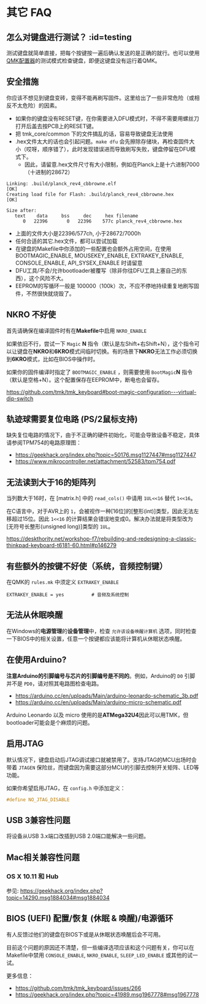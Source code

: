 # 其它 FAQ

<!---
  original document: 0.14.23:docs/faq_misc.md
  git diff 0.14.23 HEAD -- docs/faq_misc.md | cat
-->

## 怎么对键盘进行测试？ :id=testing

测试键盘就简单直接，把每个按键按一遍后确认发送的是正确的就行。也可以使用[QMK配置器](https://config.qmk.fm/#/test/)的测试模式检查键盘，即便这键盘没有运行着QMK。

## 安全措施

你应该不想见到键盘变砖，变得不能再刷写固件。这里给出了一些非常危险（或相反不太危险）的因素。

- 如果你的键盘没有RESET键，在你需要进入DFU模式时，不得不需要用螺丝刀打开后盖去按PCB上的RESET键。
- 把 tmk_core/common 下的文件搞乱的话，容易导致键盘无法使用
- .hex文件太大的话也会引起问题。`make dfu` 会先擦除存储块，再检查固件大小（哎呀，顺序错了），此时发现错误进而导致刷写失败，键盘停留在DFU模式下。
  - 因此，请留意.hex文件尺寸有大小限制，例如在Planck上是十六进制7000（十进制的28672）

```
Linking: .build/planck_rev4_cbbrowne.elf                                                            [OK]
Creating load file for Flash: .build/planck_rev4_cbbrowne.hex                                       [OK]

Size after:
   text    data     bss     dec     hex filename
      0   22396       0   22396    577c planck_rev4_cbbrowne.hex
```

  - 上面的文件大小是22396/577ch, 小于28672/7000h
  - 任何合适的其它.hex文件，都可以尝试加载
  - 在键盘的Makefile中你添加的一些配置也会额外占用空间，在使用BOOTMAGIC_ENABLE,
    MOUSEKEY_ENABLE, EXTRAKEY_ENABLE, CONSOLE_ENABLE, API_SYSEX_ENABLE
    时请留意
- DFU工具/不会/允许bootloader被覆写（除非你往DFU工具上塞自己的东西），这个风险不大。
- EEPROM的写循环一般是 100000（100k）次，不应不停地持续重复地刷写固件，不然很快就烧毁了。

## NKRO 不好使
首先请确保在编译固件时有在**Makefile**中启用 `NKRO_ENABLE`

如果依旧不行，尝试一下 `Magic` **N** 指令（默认是左Shift+右Shift+N），这个指令可以让键盘在**NKRO**和**6KRO**模式间临时切换。有的场景下**NKRO**无法工作必须切换到**6KRO**模式，比如在BIOS中操作时。

如果你的固件编译时指定了 `BOOTMAGIC_ENABLE` ，则需要使用 `BootMagic`**N** 指令（默认是空格+N）。这个配置保存在EEPROM中，断电也会留存。

https://github.com/tmk/tmk_keyboard#boot-magic-configuration---virtual-dip-switch


## 轨迹球需要复位电路 (PS/2鼠标支持)
缺失复位电路的情况下，由于不正确的硬件初始化，可能会导致设备不稳定，具体请参阅TPM754的电路原理图：

- https://geekhack.org/index.php?topic=50176.msg1127447#msg1127447
- https://www.mikrocontroller.net/attachment/52583/tpm754.pdf


## 无法读到大于16的矩阵列
当列数大于16时，在 [matrix.h] 中的 `read_cols()` 中请用 `1UL<<16` 替代 `1<<16`。

在C语言中，对于AVR上的 `1`，会被视作一种[16位]的[整形(int)]类型，因此无法左移超过15位。因此 `1<<16` 的计算结果会错误地变成0。解决办法就是将类型改为[无符号长整形(unsigned long)]类型的 `1UL`。

https://deskthority.net/workshop-f7/rebuilding-and-redesigning-a-classic-thinkpad-keyboard-t6181-60.html#p146279

## 有些额外的按键不好使（系统，音频控制键）
在QMK的 `rules.mk` 中须定义 `EXTRAKEY_ENABLE`

```
EXTRAKEY_ENABLE = yes          # 音频及系统控制
```

## 无法从休眠唤醒

在Windows的**电源管理**的**设备管理**中，检查 `允许该设备唤醒计算机` 选项，同时检查一下BIOS中的相关设置，任意一个按键都应该能将计算机从休眠状态唤醒。

## 在使用Arduino?

**注意Arduino的引脚编号与芯片的引脚编号是不同的**。例如，Arduino的 `D0` 引脚并不是 `PD0`，请对照其电路图检查电路。

- https://arduino.cc/en/uploads/Main/arduino-leonardo-schematic_3b.pdf
- https://arduino.cc/en/uploads/Main/arduino-micro-schematic.pdf

Arduino Leonardo 以及 micro 使用的是**ATMega32U4**因此可以用TMK，但bootloader可能会是个麻烦的问题。

## 启用JTAG

默认情况下，键盘启动后JTAG调试接口就被禁用了。支持JTAG的MCU出场时会带着 `JTAGEN` 保险丝，而键盘因为需要这部分MCU的引脚去控制开关矩阵、LED等功能。

如果你希望启用JTAG，在 `config.h` 中添加定义：

```c
#define NO_JTAG_DISABLE
```

## USB 3兼容性问题
将设备从USB 3.x端口改插到USB 2.0端口能解决一些问题。


## Mac相关兼容性问题
### OS X 10.11 和 Hub
参见: https://geekhack.org/index.php?topic=14290.msg1884034#msg1884034


## BIOS (UEFI) 配置/恢复 (休眠 & 唤醒)/电源循环
有人反馈过他们的键盘在BIOS下或是从休眠状态唤醒后会不可用。

目前这个问题的原因还不清楚，但一些编译选项应该和这个问题有关，你可以在Makefile中禁用 `CONSOLE_ENABLE`, `NKRO_ENABLE`, `SLEEP_LED_ENABLE` 或其他的试一试。

更多信息：
- https://github.com/tmk/tmk_keyboard/issues/266
- https://geekhack.org/index.php?topic=41989.msg1967778#msg1967778
